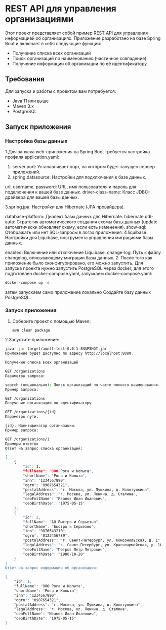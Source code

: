 # REST API для управления организациями

Этот проект представляет собой пример REST API для управления информацией об организациях. Приложение разработано на базе Spring Boot и включает в себя следующие функции:

- Получение списка всех организаций
- Поиск организаций по наименованию (частичное совпадение)
- Получение информации об организации по её идентификатору

## Требования

Для запуска и работы с проектом вам потребуется:

- Java 11 или выше
- Maven 3.x
- PostgreSQL

## Запуск приложения

### Настройка базы данных

1.Для запуска web-приложения на Spring Boot требуется настройка профиля application.yaml:
1. server.port: Устанавливает порт, на котором будет запущен сервер приложений.
2. spring.datasource: Настройки для подключения к базе данных.

  url, username, password: URL, имя пользователя и пароль для подключения к вашей базе данных.
  driver-class-name: Класс JDBC-драйвера для вашей базы данных.
  
3.spring.jpa: Настройки для Hibernate (JPA провайдера).

database-platform: Диалект базы данных для Hibernate.
hibernate.ddl-auto: Стратегия автоматического создания схемы базы данных (update автоматически обновляет схему, если есть изменения).
show-sql: Отображать или нет SQL-запросы в логах приложения.
4.liquibase: Настройки для Liquibase, инструмента управления миграциями базы данных.

enabled: Включение или отключение Liquibase.
change-log: Путь к файлу changelog, описывающему миграции базы данных.
2. После того как приложение было сконфигурировано, его можно запустить.
Для запуска проекта нужно запустить PostgreSQL через docker, для этого подготовлен docker-compose.yaml,
запускаем docker-compose.yaml:
```cmd
docker-compose up -d
```
затем запускаем само приложение локально Создайте базу данных PostgreSQL.

### Запуск приложения

1. Соберите проект с помощью Maven:

   ```bash
   mvn clean package
2.Запустите приложение:
```bash
java -jar target/aontt-test-0.0.1-SNAPSHOT.jar
Приложение будет доступно по адресу http://localhost:8080.

Получение списка всех организаций

GET /organizations
Параметры запроса:

search (опционально): Поиск организаций по части полного наименования.
Пример запроса:

GET /organizations
Получение организации по идентификатору

GET /organizations/{id}
Параметры пути:

{id}: Идентификатор организации.
Пример запроса:

GET /organizations/1
Примеры ответов
Ответ на запрос списка организаций:

[
    {
        "id": 1,
        "fullName": "ООО Рога и Копыта",
        "shortName": "Рога и Копыта",
        "inn": "1234567890",
        "ogrn": "0987654321",
        "postalAddress": "г. Москва, ул. Пушкина, д. Колотушкина",
        "legalAddress": "г. Москва, ул. Ленина, д. Сталина",
        "ceoFullName": "Иванов Иван Иванович",
        "ceoBirthDate": "1975-05-15"
    },
    {
        "id": 2,
        "fullName": "АО Быстро и Серьезно",
        "shortName": "Быстро и Серьезно",
        "inn": "9876543210",
        "ogrn": "0123456789",
        "postalAddress": "г. Санкт-Петербург, ул. Комсомольская, д. 1",
        "legalAddress": "г. Санкт-Петербург, ул. Красноармейская, д. 10",
        "ceoFullName": "Петров Петр Петрович",
        "ceoBirthDate": "1980-10-20"
    }
]
Ответ на запрос информации об организации:

{
    "id": 1,
    "fullName": "ООО Рога и Копыта",
    "shortName": "Рога и Копыта",
    "inn": "1234567890",
    "ogrn": "0987654321",
    "postalAddress": "г. Москва, ул. Пушкина, д. Колотушкина",
    "legalAddress": "г. Москва, ул. Ленина, д. Сталина",
    "ceoFullName": "Иванов Иван Иванович",
    "ceoBirthDate": "1975-05-15"
}
